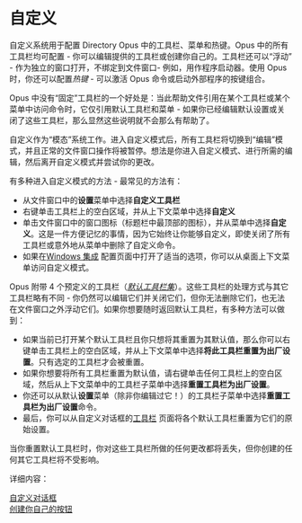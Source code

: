 # 自定义

自定义系统用于配置 Directory Opus 中的工具栏、菜单和热键。Opus 中的所有工具栏均可配置 - 你可以编辑提供的工具栏或创建你自己的。工具栏还可以“浮动” - 作为独立的窗口打开，不绑定到文件窗口- 例如，用作程序启动器。使用 Opus 时，你还可以配置*热键* - 可以激活 Opus 命令或启动外部程序的按键组合。

Opus 中没有“固定”工具栏的一个好处是：当此帮助文件引用在某个工具栏或某个菜单中访问命令时，它仅引用默认工具栏和菜单 - 如果你已经编辑默认设置或关闭了这些工具栏，那么显然这些说明就不会那么有帮助了。

自定义作为“模态”系统工作。进入自定义模式后，所有工具栏将切换到“编辑”模式，并且正常的文件窗口操作将被暂停。想法是你进入自定义模式、进行所需的编辑，然后离开自定义模式并尝试你的更改。

有多种进入自定义模式的方法 - 最常见的方法有：

- 从文件窗口中的**设置**菜单中选择**自定义工具栏**
- 右键单击工具栏上的空白区域，并从上下文菜单中选择**自定义**
- 单击文件窗口中的窗口图标（标题栏中最顶部的图标），并从菜单中选择**自定义**。这是一件方便记忆的事情，因为它始终让你能够自定义，即使关闭了所有工具栏或意外地从菜单中删除了自定义命令。
- 如果在[Windows 集成](/Manual/preferences/preferences_categories/miscellaneous/windows_integration/README.zh.zh.md) 配置页面中打开了适当的选项，你可以从桌面上下文菜单访问自定义模式。

Opus 附带 4 个预定义的工具栏（*[默认工具栏集](/Manual/basic_concepts/the_lister/toolbars/the_default_toolbars/README.zh.zh.md)*）。这些工具栏的处理方式与其它工具栏略有不同 - 你仍然可以编辑它们并关闭它们，但你无法删除它们，也无法在文件窗口之外浮动它们。如果你想要随时返回默认工具栏，有多种方法可以做到：

- 如果当前已打开某个默认工具栏且你只想将其重置为其默认值，那么你可以右键单击工具栏上的空白区域，并从上下文菜单中选择**将此工具栏重置为出厂设置**。只有选定的工具栏才会被重置。
- 如果你想要将所有工具栏重置为默认值，请右键单击任何工具栏上的空白区域，然后从上下文菜单中的工具栏子菜单中选择**重置工具栏为出厂设置**。
- 你还可以从默认**设置**菜单（除非你编辑过它！）的工具栏子菜单中选择**重置工具栏为出厂设置**命令。
- 最后，你可以从自定义对话框的[工具栏](/Manual/customize/the_customize_dialog/toolbars.zh.zh.md) 页面将各个默认工具栏重置为它们的原始设置。

当你重置默认工具栏时，你对这些工具栏所做的任何更改都将丢失，但你创建的任何其它工具栏将不受影响。

详细内容：

[自定义对话框](/Manual/customize/the_customize_dialog/README.zh.zh.md)  
[创建你自己的按钮](/Manual/customize/creating_your_own_buttons/README.zh.zh.md)